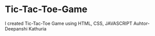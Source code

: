 # Tic-Tac-Toe-Game
I created Tic-Tac-Toe Game using HTML,  CSS,  JAVASCRIPT
Auhtor- Deepanshi Kathuria
